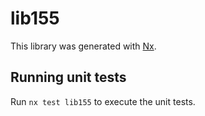 # lib155

This library was generated with [Nx](https://nx.dev).

## Running unit tests

Run `nx test lib155` to execute the unit tests.
